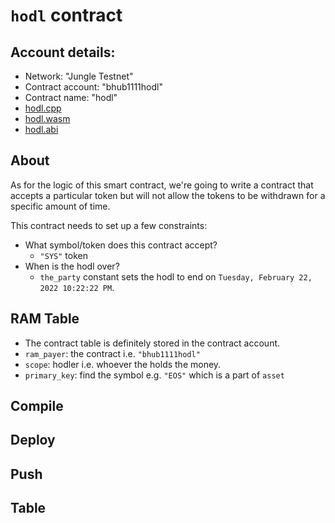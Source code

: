 # `hodl` contract
## Account details:
* Network: "Jungle Testnet"
* Contract account: "bhub1111hodl"
* Contract name: "hodl"
* [hodl.cpp](./hodl.cpp)
* [hodl.wasm](./hodl.wasm)
* [hodl.abi](./hodl.abi)

## About
As for the logic of this smart contract, we're going to write a contract that accepts a particular token but will not allow the tokens to be withdrawn for a specific amount of time.

This contract needs to set up a few constraints:

* What symbol/token does this contract accept?
	- `"SYS"` token
* When is the hodl over?
	- `the_party` constant sets the hodl to end on `Tuesday, February 22, 2022 10:22:22 PM`.

## RAM Table
* The contract table is definitely stored in the contract account.
* `ram_payer`: the contract i.e. `"bhub1111hodl"`
* `scope`: hodler i.e. whoever the holds the money.
* `primary_key`: find the symbol e.g. `"EOS"` which is a part of `asset`

## Compile

## Deploy

## Push

## Table

